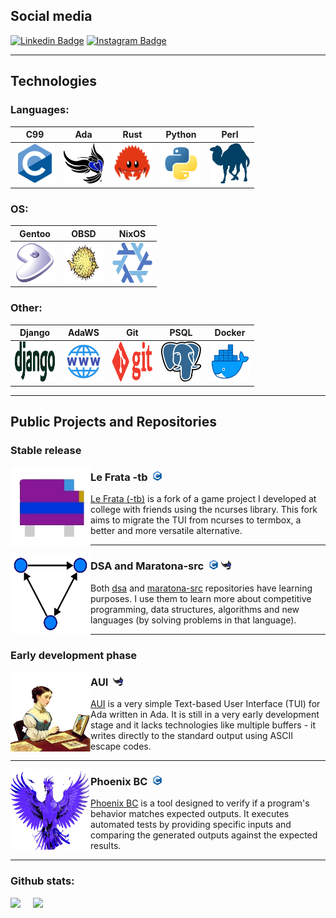 ## Social media

[![Linkedin Badge](https://img.shields.io/badge/-alexandreboutrik-blue?style=flat-square&logo=Linkedin&logoColor=white&link=https://www.linkedin.com/in/alexandre-boutrik/)](https://www.linkedin.com/in/alexandre-boutrik/)
[![Instagram Badge](https://img.shields.io/badge/-alexboutrik-purple?style=flat-square&logo=instagram&logoColor=white&link=https://www.instagram.com/alexboutrik/)](https://www.instagram.com/alexboutrik/)

---

## Technologies

### Languages:

| C99 | Ada | Rust | Python | Perl |
|:---:|:---:|:------:|:----:|:----:|
| <img width="64" height="64" src="./media/c-original.svg" /> | <img width="64" height="64" src="./media/ada.png" /> | <img width="64" height="64" src="./media/rust.png" /> | <img width="64" height="64" src="./media/python.svg" /> | <img width="64" height="64" src="./media/perl.png" /> |

### OS:

| Gentoo | OBSD | NixOS |
|:------:|:----:|:-----:|
| <img width="64" height="64" src="./media/gentoo.svg" /> | <img width="64" height="64" src="./media/openbsd.png" /> | <img width="64" height="64" src="./media/nix.png" /> |

### Other:

| Django | AdaWS | Git | PSQL | Docker |
|:------:|:-----:|:---:|:----:|:------:|
| <img width="64" height="64" src="./media/django.png" /> | <img width="64" height="64" src="./media/ada-aws.png" /> | <img width="64" height="64" src="./media/git.svg" /> | <img width="64" height="64" src="./media/postgresql.svg" /> | <img width="64" height="64" src="./media/docker.png" /> |

---

## Public Projects and Repositories

### Stable release

<p>
    <img width="128" height="128" align="left" src="./media/lefrata.png" />
</p>

### Le Frata -tb &nbsp;<img width="16" height="16" src="./media/c-original.svg" />

<a href="https://github.com/alexandreboutrik/lefrata-tb">Le Frata (-tb)</a> is a fork of a game project I developed at college with friends using the ncurses library. This fork aims to migrate the TUI from ncurses to termbox, a better and more versatile alternative.

---

<p>
    <img width="128" height="128" align="left" src="./media/graph.png" />
</p>

### DSA and Maratona-src &nbsp;<img width="16" height="16" src="./media/c-original.svg">&nbsp;<img width="16" height="16" src="./media/ada.png" />

Both <a href="https://github.com/alexandreboutrik/dsa">dsa</a> and <a href="https://github.com/alexandreboutrik/maratona-src">maratona-src</a> repositories have learning purposes. I use them to learn more about competitive programming, data structures, algorithms and new languages (by solving problems in that language).

---

### Early development phase

<p>
    <img width="128" height="128" align="left" src="./media/ada-oil.png" />
</p>

### AUI &nbsp;<img width="16" height="16" src="./media/ada.png" />

<a href="https://github.com/alexandreboutrik/aui">AUI</a> is a very simple Text-based User Interface (TUI) for Ada written in Ada. It is still in a very early development stage and it lacks technologies like multiple buffers - it writes directly to the standard output using ASCII escape codes.

---

<p>
    <img width="128" height="128" align="left" src="./media/phoenix.png" />
</p>

### Phoenix BC &nbsp;<img width="16" height="16" src="./media/c-original.svg" />  

<a href="https://github.com/alexandreboutrik/phoenix-bc">Phoenix BC</a> is a tool designed to verify if a program's behavior matches expected outputs. It executes automated tests by providing specific inputs and comparing the generated outputs against the expected results.

---

### Github stats:

<div class="container">
    <img style="width: auto; height: 128px;" class="img" src="https://github-readme-stats.vercel.app/api?username=alexandreboutrik&theme=vision-friendly-dark&hide=contribs,stars" />
&nbsp;
&nbsp;
    <img style="width: auto; height: 128px" src="https://github-readme-stats.vercel.app/api/top-langs?username=alexandreboutrik&layout=compact&langs_count=4&theme=vision-friendly-dark" />
</div>
